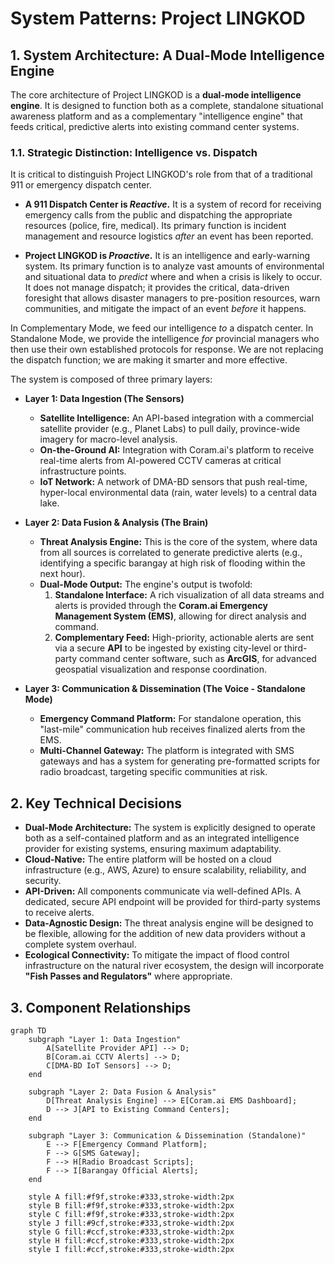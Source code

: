 # System Patterns: Project LINGKOD

## 1. System Architecture: A Dual-Mode Intelligence Engine

The core architecture of Project LINGKOD is a **dual-mode intelligence engine**. It is designed to function both as a complete, standalone situational awareness platform and as a complementary "intelligence engine" that feeds critical, predictive alerts into existing command center systems.

### 1.1. Strategic Distinction: Intelligence vs. Dispatch

It is critical to distinguish Project LINGKOD's role from that of a traditional 911 or emergency dispatch center.

*   **A 911 Dispatch Center is *Reactive*.** It is a system of record for receiving emergency calls from the public and dispatching the appropriate resources (police, fire, medical). Its primary function is incident management and resource logistics *after* an event has been reported.

*   **Project LINGKOD is *Proactive*.** It is an intelligence and early-warning system. Its primary function is to analyze vast amounts of environmental and situational data to *predict* where and when a crisis is likely to occur. It does not manage dispatch; it provides the critical, data-driven foresight that allows disaster managers to pre-position resources, warn communities, and mitigate the impact of an event *before* it happens.

In Complementary Mode, we feed our intelligence *to* a dispatch center. In Standalone Mode, we provide the intelligence *for* provincial managers who then use their own established protocols for response. We are not replacing the dispatch function; we are making it smarter and more effective.

The system is composed of three primary layers:

*   **Layer 1: Data Ingestion (The Sensors)**
    *   **Satellite Intelligence:** An API-based integration with a commercial satellite provider (e.g., Planet Labs) to pull daily, province-wide imagery for macro-level analysis.
    *   **On-the-Ground AI:** Integration with Coram.ai's platform to receive real-time alerts from AI-powered CCTV cameras at critical infrastructure points.
    *   **IoT Network:** A network of DMA-BD sensors that push real-time, hyper-local environmental data (rain, water levels) to a central data lake.

*   **Layer 2: Data Fusion & Analysis (The Brain)**
    *   **Threat Analysis Engine:** This is the core of the system, where data from all sources is correlated to generate predictive alerts (e.g., identifying a specific barangay at high risk of flooding within the next hour).
    *   **Dual-Mode Output:** The engine's output is twofold:
        1.  **Standalone Interface:** A rich visualization of all data streams and alerts is provided through the **Coram.ai Emergency Management System (EMS)**, allowing for direct analysis and command.
        2.  **Complementary Feed:** High-priority, actionable alerts are sent via a secure **API** to be ingested by existing city-level or third-party command center software, such as **ArcGIS**, for advanced geospatial visualization and response coordination.

*   **Layer 3: Communication & Dissemination (The Voice - Standalone Mode)**
    *   **Emergency Command Platform:** For standalone operation, this "last-mile" communication hub receives finalized alerts from the EMS.
    *   **Multi-Channel Gateway:** The platform is integrated with SMS gateways and has a system for generating pre-formatted scripts for radio broadcast, targeting specific communities at risk.

## 2. Key Technical Decisions

*   **Dual-Mode Architecture:** The system is explicitly designed to operate both as a self-contained platform and as an integrated intelligence provider for existing systems, ensuring maximum adaptability.
*   **Cloud-Native:** The entire platform will be hosted on a cloud infrastructure (e.g., AWS, Azure) to ensure scalability, reliability, and security.
*   **API-Driven:** All components communicate via well-defined APIs. A dedicated, secure API endpoint will be provided for third-party systems to receive alerts.
*   **Data-Agnostic Design:** The threat analysis engine will be designed to be flexible, allowing for the addition of new data providers without a complete system overhaul.
*   **Ecological Connectivity:** To mitigate the impact of flood control infrastructure on the natural river ecosystem, the design will incorporate **"Fish Passes and Regulators"** where appropriate.

## 3. Component Relationships

```mermaid
graph TD
    subgraph "Layer 1: Data Ingestion"
        A[Satellite Provider API] --> D;
        B[Coram.ai CCTV Alerts] --> D;
        C[DMA-BD IoT Sensors] --> D;
    end

    subgraph "Layer 2: Data Fusion & Analysis"
        D[Threat Analysis Engine] --> E[Coram.ai EMS Dashboard];
        D --> J[API to Existing Command Centers];
    end

    subgraph "Layer 3: Communication & Dissemination (Standalone)"
        E --> F[Emergency Command Platform];
        F --> G[SMS Gateway];
        F --> H[Radio Broadcast Scripts];
        F --> I[Barangay Official Alerts];
    end

    style A fill:#f9f,stroke:#333,stroke-width:2px
    style B fill:#f9f,stroke:#333,stroke-width:2px
    style C fill:#f9f,stroke:#333,stroke-width:2px
    style J fill:#9cf,stroke:#333,stroke-width:2px
    style G fill:#ccf,stroke:#333,stroke-width:2px
    style H fill:#ccf,stroke:#333,stroke-width:2px
    style I fill:#ccf,stroke:#333,stroke-width:2px
